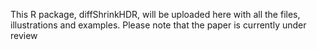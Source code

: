 This R package, diffShrinkHDR, will be uploaded here with all the files, illustrations and examples. Please note that the paper is currently under review
